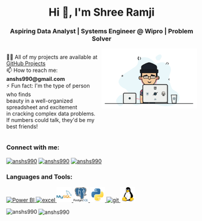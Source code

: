 <h1 align="center">Hi 👋, I'm Shree Ramji</h1>
<h3 align="center">Aspiring Data Analyst | Systems Engineer @ Wipro | Problem Solver</h3>

<div style="display: flex; align-items: flex-start; justify-content: center; padding: 0px;">
    <div style="flex: 1; width:40%; postion: relative;">
        <ul style="list-style-type: none; padding: 0;">
            <li>👨‍💻 All of my projects are available at <a href="https://github.com/anshs990/Data-Analysis/projects?query=is%3Aopen">GitHub Projects</a></li>
            <li>📫 How to reach me: <strong>anshs990@gmail.com</strong></li>
            <li>⚡ Fun fact: I'm the type of person who finds <br>
                  beauty in a well-organized spreadsheet and excitement <br> 
                in cracking complex data problems.<br> If numbers could talk, they'd be my best friends!</li>
        </ul>
    </div>
    <div style="flex: 1; text-align: center; width: 40%; position: relative;">
        <img alt="coding" width="400" src="https://raw.githubusercontent.com/kvssankar/kvssankar/main/programmer.gif">
    </div>
</div>

<h3 align="left">Connect with me:</h3>
<p align="left">
    <a href="https://linkedin.com/in/anshs990" target="blank"><img align="center" src="https://raw.githubusercontent.com/rahuldkjain/github-profile-readme-generator/master/src/images/icons/Social/linked-in-alt.svg" alt="anshs990" height="30" width="40" /></a>
    <a href="https://www.hackerrank.com/anshs990" target="blank"><img align="center" src="https://raw.githubusercontent.com/rahuldkjain/github-profile-readme-generator/master/src/images/icons/Social/hackerrank.svg" alt="anshs990" height="30" width="40" /></a>
    <a href="https://www.leetcode.com/anshs990" target="blank"><img align="center" src="https://raw.githubusercontent.com/rahuldkjain/github-profile-readme-generator/master/src/images/icons/Social/leet-code.svg" alt="anshs990" height="30" width="40" /></a>
</p>

<h3 align="left">Languages and Tools:</h3>
<p align="left">
    <a href="https://app.powerbi.com/" target="_blank" rel="noreferrer"> <img src="https://logohistory.net/wp-content/uploads/2023/05/Power-BI-Logo-2013.png" alt="Power BI" width="40" height="40"/> </a>
    <a href="https://www.microsoft.com/en-in/microsoft-365/excel" target="_blank" rel="noreferrer"> <img src="https://cdn4.iconfinder.com/data/icons/logos-and-brands/512/119_Excel_logo_logos-1024.png" alt="excel" width="40" height="40"/> </a>
    <a href="https://www.mysql.com/" target="_blank" rel="noreferrer"> <img src="https://raw.githubusercontent.com/devicons/devicon/master/icons/mysql/mysql-original-wordmark.svg" alt="mysql" width="40" height="40"/> </a> 
    <a href="https://www.postgresql.org" target="_blank" rel="noreferrer"> <img src="https://raw.githubusercontent.com/devicons/devicon/master/icons/postgresql/postgresql-original-wordmark.svg" alt="postgresql" width="40" height="40"/> </a> 
    <a href="https://www.python.org" target="_blank" rel="noreferrer"> <img src="https://raw.githubusercontent.com/devicons/devicon/master/icons/python/python-original.svg" alt="python" width="40" height="40"/> </a>
    <a href="https://git-scm.com/" target="_blank" rel="noreferrer"> <img src="https://www.vectorlogo.zone/logos/git-scm/git-scm-icon.svg" alt="git" width="40" height="40"/> </a> 
    <a href="https://www.linux.org/" target="_blank" rel="noreferrer"> <img src="https://raw.githubusercontent.com/devicons/devicon/master/icons/linux/linux-original.svg" alt="linux" width="40" height="40"/> </a> 
</p>

<p><img align="left" src="https://github-readme-stats.vercel.app/api/top-langs?username=anshs990&show_icons=true&locale=en&layout=compact" alt="anshs990" /></p>

<p>&nbsp;<img align="center" src="https://github-readme-stats.vercel.app/api?username=anshs990&show_icons=true&locale=en" alt="anshs990" /></p>
